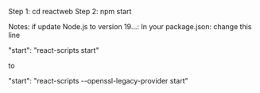 Step 1: cd reactweb
Step 2: npm start

Notes:
if update Node.js to version 19...:
In your package.json: change this line

"start": "react-scripts start"

to

"start": "react-scripts --openssl-legacy-provider start"
